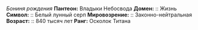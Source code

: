 *Бониня рождения*
**Пантеон:** Владыки Небосвода
**Домен:** :: Жизнь
**Символ:**        :: Белый лунный серп
**Мировозрение:**   :: Законно-нейтральная
**Возраст:**     :: 840 тысяч лет
**Ранг:** Осколок Титана